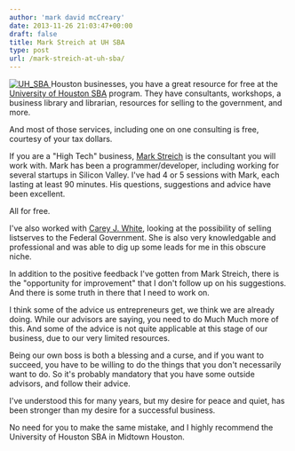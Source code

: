 ```yaml
---
author: 'mark david mcCreary'
date: 2013-11-26 21:03:47+00:00
draft: false
title: Mark Streich at UH SBA
type: post
url: /mark-streich-at-uh-sba/
---
```


[![UH_SBA](/uploads/2013/12/UH_SBA-300x60.jpg)
](/uploads/2013/12/UH_SBA.jpg)Houston businesses, you have a great resource for free at the [University of Houston SBA](http://www.sbdc.uh.edu/sbdc/default.asp) program. They have consultants, workshops, a business library and librarian, resources for selling to the government, and more.

And most of those services, including one on one consulting is free, courtesy of your tax dollars.

If you are a "High Tech" business, [Mark Streich](http://www.linkedin.com/in/markstreich) is the consultant you will work with. Mark has been a programmer/developer, including working for several startups in Silicon Valley. I've had 4 or 5 sessions with Mark, each lasting at least 90 minutes. His questions, suggestions and advice have been excellent.

All for free.

I've also worked with [Carey J. White](http://www.linkedin.com/pub/carey-j-white/34/b17/251), looking at the possibility of selling listserves to the Federal Government. She is also very knowledgable and professional and was able to dig up some leads for me in this obscure niche.

In addition to the positive feedback I've gotten from Mark Streich, there is the "opportunity for improvement" that I don't follow up on his suggestions. And there is some truth in there that I need to work on.

I think some of the advice us entrepreneurs get, we think we are already doing. While our advisors are saying, you need to do Much Much more of this. And some of the advice is not quite applicable at this stage of our business, due to our very limited resources.

Being our own boss is both a blessing and a curse, and if you want to succeed, you have to be willing to do the things that you don't necessarily want to do. So it's probably mandatory that you have some outside advisors, and follow their advice.

I've understood this for many years, but my desire for peace and quiet, has been stronger than my desire for a successful business.

No need for you to make the same mistake, and I highly recommend the University of Houston SBA in Midtown Houston.
